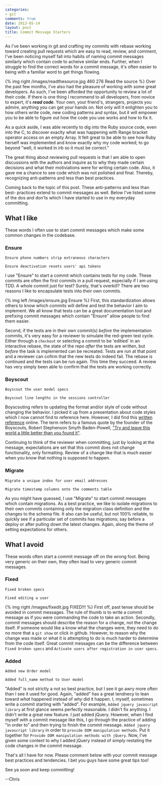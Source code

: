 ```yaml
---
categories:
- git
comments: true
date: 2013-05-14
layout: post
title: Commit Message Starters
---
```


As I've been working in git and crafting my commits with rebase
working toward creating pull requests which are easy to read,
review, and comment, I've been noticing myself fall into
habits of naming commit messages similarly which contain code to
acheive similar ends. Further, when I struggle to find the correct
words for a commit message, it's often easier to being with
a familiar word to get things flowing.

{% img right /images/readthesource.jpg 460 276 Read the source %}
Over the past few months, I've also had the pleasure of working
with some great developers. As such, I've been afforded the
opportunity to review a lot of their code. If there is one thing I recommend
to all developers, from novice to expert, it's ***read code***.
Your own, your friend's, strangers, projects you admire, anything you can get
your hands on.
Not only will it enlighten you to how others write code, new coding patterns
and syntax, but it will empower you to be able to figure out how the code you
use works and how to fix it.

As a quick aside, I was able recently to dig into the Ruby source code, even
into the C, to discover exaclty what was happening with Range bracket
operator access on an empty Array. It felt great to be able to see how Ruby
herself was implemented and know exactly why my code worked; to go beyond "well,
it worked in irb so it must be correct."

The great thing about reviewing pull requests is that I am able to open
discussions with the authors and inquire as to why they made certain decisions
and what their motiviations were for writing certain code. Also, it gave me a
chance to see code which was not polished and final. Thereby, recognizing
anti-patterns and less than best practices.

Coming back to the topic of this post. These anti-patterns and less than best-
practices extend to commit messages as well. Below I've listed some of the dos
and don'ts which I have started to use in my everyday committing.

<!-- more -->

## What I like

These words I often use to start commit messages which make some common
changes in the codebase.

### Ensure

    Ensure phone numbers strip extraneous characters

    Ensure deactivation resets users' api tokens

I use "Ensure" to start a commit which contains tests for my code. These commits
are often the first commits in a pull request, especially if I am using TDD. A
whole commit just for test? Surely, that's overkill? There are two reasons I
like to encapsulate tests into their own commits.

{% img left /images/ensure.jpg Ensure %} First, this standardization allows
others to know which commits will define
and test the behavior I aim to implement. We all know that tests can be a great
documentation tool and prefixing commit messages which contain "Ensure" allow
people to find them easier.

Second, if the tests are in their own commit(s) *before* the implementation
commits, it's very easy for a reviewer to simulate the red-green test cycle.
Either through a `checkout` or selecting a commit to be 'editied' in an
interactive rebase, the state of the repo *after* the tests are written, but
*before* the task is implemented can be recreated. Tests are run at that point
and a reviewer can cofirm that the new tests do indeed fail. The rebase is
continued and the tests can be run again. This time they succeed. A review has
very simply been able to confirm that the tests are working correctly.


### Boyscout

    Boyscout the user model specs

    Boyscout line lengths in the sessions controller

Boyscouting refers to updating the format and/or style of code without changing
the behavior. I picked it up from a presentation about code styles which I now
cannot find to reference here. However, I did find this
[written reference](http://www.cimgf.com/zds-code-style-guide/) online.
The term refers to a famous quote by the founder of the Boyscouts,
Robert Stephenson Smyth Baden-Powell,
["Try and leave this world a little better than you found
it"](http://www.scouting.org/scoutsource/CubScouts/Parents/About/history.aspx).

Continuing to think of the reviewer when committing, just by looking at the
message, expectations are set that this commit does not change functionality,
only formatting. Review of a change like that is much easier when you know that
nothing is supposed to happen.

### Migrate

    Migrate a unique index for user email addresses

    Migrate timestamp columns onto the comments table

As you might have guessed, I use "Migrate" to start commit messages which
contain migrations. As a best practice, we like to isolate migrations to their
own commits containing only the migration class definition and the changes to
the schema file. It also can be useful, but not 100% reliable, to quickly see
if a particular set of commits has migrations; say before a deploy or after
pulling down the latest changes. Again, along the theme of setting expectations
for others.


## What I avoid

These words often start a commit message off on the wrong foot. Being very
generic on their own, they often lead to very generic commit messages.

### Fixed

    Fixed broken specs

    Fixed editing a user

{% img right /images/fixedit.jpg FIXED!!! %}
First off, past tense should be avoided in commit messages. The rule of thumb
is to write a commit message as if you were commanding the code to take an
action. Secondly, commit messages should describe the reason for a change, not
the change itself. If someone would like a know what the changes were, they
need to do no more that a `git show` or click in github. However, to reason
why the change was made or what it is attempting to do is much harder to
determine from the code itself. Great commit messages can be the difference
between `Fixed broken specs` and `Activate users after registration in user
specs`.

### Added

    Added new Order model

    Added full_name method to User model

"Added" is not strictly a not so best practice, but I see it go awry more often
than I see it used for good. Again, "added" has a great tendnecy to lean toward
*what* happened instead of *why* did it happen. I, myself, sometimes write a
commit starting with "added". For example, `Added jquery javascript library`
at first glance seems perfectly reasonable. I didn't fix anything. I didn't
write a great new feature. I just added jQuery. However, when I find myself
with a commit message like this, I go through the practice of adding "in order
to" and then trying to finish the commit message. `Added jquery javascript
library` in order to `provide DOM manipulation methods`. Put it
together for `Provide DOM manipulation methods with jQuery`. Now, I've given
some context to why I added jQuery instead of simply restating the code changes
in the commit message.


That's all I have for now. Please comment below with your commit message best
practices and tendencies. I bet you guys have some great tips too!

See ya soon and keep committing!

--Chris
